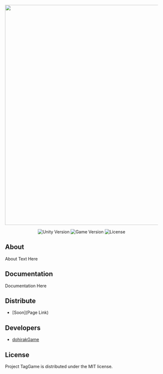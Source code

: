 <p align="center">
      <img src="Project Logo Url" width="726">
</p>

<p align="center">
   <img src="https://img.shields.io/badge/Unity%20Version-2021.3.21f1-green" alt="Unity Version">
   <img src="https://img.shields.io/badge/Game%20Version-0.8-orange" alt="Game Version">
   <img src="https://img.shields.io/badge/License-MIT-blue" alt="License">
</p>

## About

About Text Here

## Documentation

Documentation Here

## Distribute

- [Soon](Page Link)


## Developers

- [dohirakGame](https://github.com/dohirakGame)

## License

Project TagGame is distributed under the MIT license.
